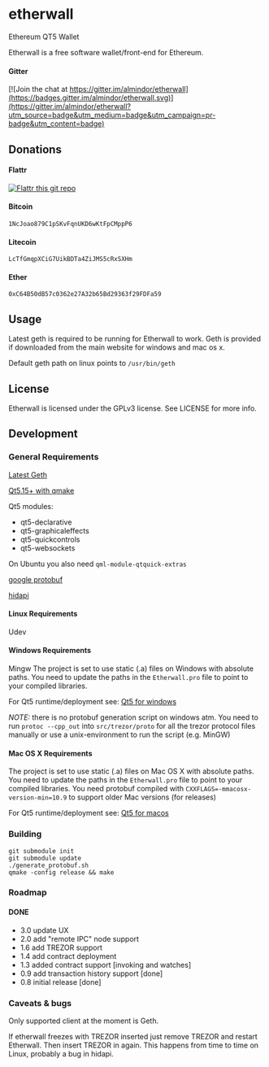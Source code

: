 # etherwall

Ethereum QT5 Wallet

Etherwall is a free software wallet/front-end for Ethereum.

#### Gitter

[![Join the chat at https://gitter.im/almindor/etherwall](https://badges.gitter.im/almindor/etherwall.svg)](https://gitter.im/almindor/etherwall?utm_source=badge&utm_medium=badge&utm_campaign=pr-badge&utm_content=badge)

## Donations

#### Flattr
[![Flattr this git repo](http://api.flattr.com/button/flattr-badge-large.png)](https://flattr.com/submit/auto?user_id=Almindor&url=https://github.com/almindor/etherwall&title=Etherwall&language=&tags=github&category=software)

#### Bitcoin
`1NcJoao879C1pSKvFqnUKD6wKtFpCMppP6`

#### Litecoin
`LcTfGmqpXCiG7UikBDTa4ZiJMS5cRxSXHm`

#### Ether
`0xC64B50dB57c0362e27A32b65Bd29363f29FDFa59`


## Usage

Latest geth is required to be running for Etherwall to work. Geth is provided if downloaded from the main website for windows and mac os x.

Default geth path on linux points to `/usr/bin/geth`

## License

Etherwall is licensed under the GPLv3 license. See LICENSE for more info.

## Development

### General Requirements

[Latest Geth](https://github.com/ethereum/go-ethereum/releases)

[Qt5.15+ with qmake](https://www.qt.io/developers/)

Qt5 modules:
* qt5-declarative
* qt5-graphicaleffects
* qt5-quickcontrols
* qt5-websockets

On Ubuntu you also need `qml-module-qtquick-extras`

[google protobuf](https://github.com/google/protobuf)

[hidapi](https://github.com/signal11/hidapi)

#### Linux Requirements

Udev

#### Windows Requirements

Mingw
The project is set to use static (.a) files on Windows with absolute paths.
You need to update the paths in the `Etherwall.pro` file to point to your compiled libraries.

For Qt5 runtime/deployment see: [Qt5 for windows](http://doc.qt.io/qt-5/windows-deployment.html)

*NOTE:* there is no protobuf generation script on windows atm. You need to run `protoc --cpp_out` into `src/trezor/proto` for all the trezor protocol files manually or use a unix-environment to run the script (e.g. MinGW)

#### Mac OS X Requirements

The project is set to use static (.a) files on Mac OS X with absolute paths.
You need to update the paths in the `Etherwall.pro` file to point to your compiled libraries.
You need protobuf compiled with `CXXFLAGS=-mmacosx-version-min=10.9` to support older Mac versions (for releases)

For Qt5 runtime/deployment see: [Qt5 for macos](http://doc.qt.io/qt-5/osx.html#deploying-applications-on-macos)

### Building

```
git submodule init
git submodule update
./generate_protobuf.sh
qmake -config release && make
```

### Roadmap

#### DONE

- 3.0 update UX
- 2.0 add "remote IPC" node support
- 1.6 add TREZOR support
- 1.4 add contract deployment
- 1.3 added contract support [invoking and watches]
- 0.9 add transaction history support [done]
- 0.8 initial release [done]

### Caveats & bugs

Only supported client at the moment is Geth.

If etherwall freezes with TREZOR inserted just remove TREZOR and restart Etherwall. Then insert TREZOR in again. This happens from time to time on Linux, probably a bug in hidapi.
